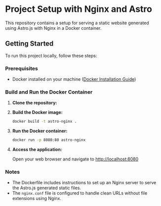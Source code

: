 # Project Setup with Nginx and Astro

This repository contains a setup for serving a static website generated using Astro.js with Nginx in a Docker container.

## Getting Started

To run this project locally, follow these steps:

### Prerequisites

- Docker installed on your machine ([Docker Installation Guide](https://docs.docker.com/get-docker/))

### Build and Run the Docker Container

1. **Clone the repository:**

2. **Build the Docker image:**

   ```bash
   docker build -t astro-nginx .
   ```

3. **Run the Docker container:**

   ```bash
   docker run -p 8080:80 astro-nginx
   ```

4. **Access the application:**

   Open your web browser and navigate to [http://localhost:8080](http://localhost:8080)

### Notes

- The Dockerfile includes instructions to set up an Nginx server to serve the Astro.js generated static files.
- The `nginx.conf` file is configured to handle clean URLs without file extensions using Nginx.
